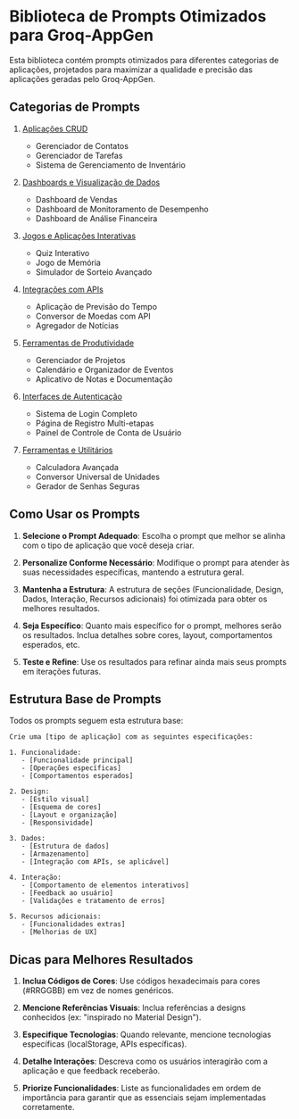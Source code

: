# Biblioteca de Prompts Otimizados para Groq-AppGen

Esta biblioteca contém prompts otimizados para diferentes categorias de aplicações, projetados para maximizar a qualidade e precisão das aplicações geradas pelo Groq-AppGen.

## Categorias de Prompts

1. [Aplicações CRUD](crud_application.md)
   - Gerenciador de Contatos
   - Gerenciador de Tarefas
   - Sistema de Gerenciamento de Inventário

2. [Dashboards e Visualização de Dados](dashboard_visualization.md)
   - Dashboard de Vendas
   - Dashboard de Monitoramento de Desempenho
   - Dashboard de Análise Financeira

3. [Jogos e Aplicações Interativas](interactive_applications.md)
   - Quiz Interativo
   - Jogo de Memória
   - Simulador de Sorteio Avançado

4. [Integrações com APIs](api_integration.md)
   - Aplicação de Previsão do Tempo
   - Conversor de Moedas com API
   - Agregador de Notícias

5. [Ferramentas de Produtividade](productivity_tools.md)
   - Gerenciador de Projetos
   - Calendário e Organizador de Eventos
   - Aplicativo de Notas e Documentação

6. [Interfaces de Autenticação](authentication_interfaces.md)
   - Sistema de Login Completo
   - Página de Registro Multi-etapas
   - Painel de Controle de Conta de Usuário

7. [Ferramentas e Utilitários](utility_tools.md)
   - Calculadora Avançada
   - Conversor Universal de Unidades
   - Gerador de Senhas Seguras

## Como Usar os Prompts

1. **Selecione o Prompt Adequado**: Escolha o prompt que melhor se alinha com o tipo de aplicação que você deseja criar.

2. **Personalize Conforme Necessário**: Modifique o prompt para atender às suas necessidades específicas, mantendo a estrutura geral.

3. **Mantenha a Estrutura**: A estrutura de seções (Funcionalidade, Design, Dados, Interação, Recursos adicionais) foi otimizada para obter os melhores resultados.

4. **Seja Específico**: Quanto mais específico for o prompt, melhores serão os resultados. Inclua detalhes sobre cores, layout, comportamentos esperados, etc.

5. **Teste e Refine**: Use os resultados para refinar ainda mais seus prompts em iterações futuras.

## Estrutura Base de Prompts

Todos os prompts seguem esta estrutura base:

```
Crie uma [tipo de aplicação] com as seguintes especificações:

1. Funcionalidade:
   - [Funcionalidade principal]
   - [Operações específicas]
   - [Comportamentos esperados]

2. Design:
   - [Estilo visual]
   - [Esquema de cores]
   - [Layout e organização]
   - [Responsividade]

3. Dados:
   - [Estrutura de dados]
   - [Armazenamento]
   - [Integração com APIs, se aplicável]

4. Interação:
   - [Comportamento de elementos interativos]
   - [Feedback ao usuário]
   - [Validações e tratamento de erros]

5. Recursos adicionais:
   - [Funcionalidades extras]
   - [Melhorias de UX]
```

## Dicas para Melhores Resultados

1. **Inclua Códigos de Cores**: Use códigos hexadecimais para cores (#RRGGBB) em vez de nomes genéricos.

2. **Mencione Referências Visuais**: Inclua referências a designs conhecidos (ex: "inspirado no Material Design").

3. **Especifique Tecnologias**: Quando relevante, mencione tecnologias específicas (localStorage, APIs específicas).

4. **Detalhe Interações**: Descreva como os usuários interagirão com a aplicação e que feedback receberão.

5. **Priorize Funcionalidades**: Liste as funcionalidades em ordem de importância para garantir que as essenciais sejam implementadas corretamente.
